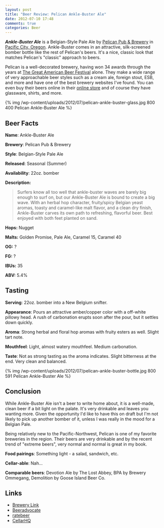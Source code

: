 ```yaml
---
layout: post
title: "Beer Review: Pelican Ankle-Buster Ale"
date: 2012-07-10 17:48
comments: true
categories: Beer
---
```

__*Ankle-Buster Ale*__ is a Belgian-Style Pale Ale by [Pelican Pub & Brewery](http://www.yourlittlebeachtown.com/pelican) in [Pacific City, Oregon](https://local.google.com/maps?q=Pacific+City,+OR&hl=en&sll=37.0625,-95.677068&sspn=33.077336,67.5&t=m&hnear=Pacific+City,+Tillamook,+Oregon&z=12). Ankle-Buster comes in an attractive, silk-screened bomber bottle like the rest of Pelican's beers. It's a nice, classic look that matches Pelican's "classic" approach to beers.

Pelican is a well-decorated brewery, having won 34 awards through the years at [The Great American Beer Festival](http://www.greatamericanbeerfestival.com/) alone. They make a wide range of very approachable beer styles such as a cream ale, foreign stout, ESB, and more and have one of the best brewery websites I've found. You can even buy their beers online in their [online store](http://www.yourlittlebeachtown.com/store) and of course they have glassware, shirts, and more.

{% img /wp-content/uploads/2012/07/pelican-ankle-buster-glass.jpg 800 400 Pelican Ankle-Buster Ale %}

## Beer Facts

**Name**: Ankle-Buster Ale

**Brewery**: Pelican Pub & Brewery

**Style**: Belgian-Style Pale Ale

**Released**: Seasonal (Summer)

**Availability**: 22oz. bomber

**Description:**

> Surfers know all too well that ankle-buster waves are barely big enough to surf on, but our Ankle-Buster Ale is bound to create a big wave. With an herbal hop character, fruity/spicy Belgian yeast aromas, toasty and caramel-like malt flavor, and a clean dry finish, Ankle-Buster carves its own path to refreshing, flavorful beer. Best enjoyed with both feet planted on sand.

**Hops:** Nugget

**Malts:** Golden Promise, Pale Ale, Caramel 15, Caramel 40 

**OG:** ?

**FG:** ?

**IBUs:** 35

**ABV:** 5.4%

## Tasting

**Serving**: 22oz. bomber into a New Belgium snifter.

**Appearance**: Pours an attractive amber/copper color with a off-white pillowy head. A rush of carbonation erupts soon after the pour, but it settles down quickly.

**Aroma**: Strong herbal and floral hop aromas with fruity esters as well. Slight tart note.

**Mouthfeel**: Light, almost watery mouthfeel. Medium carbonation.

**Taste**: Not as strong tasting as the aroma indicates. Slight bitterness at the end. Very clean and balanced.

{% img /wp-content/uploads/2012/07/pelican-ankle-buster-bottle.jpg 800 591 Pelican Ankle-Buster Ale %}

## Conclusion

While Ankle-Buster Ale isn't a beer to write home about, it is a well-made, clean beer if a bit light on the palate. It's very drinkable and leaves you wanting more. Given the opportunity I'd like to have this on draft but I'm not likely to pick up another bomber of it, unless I was really in the mood for a Belgian Pale.

Being relatively new to the Pacific-Northwest, Pelican is one of my favorite breweries in the region. Their beers are very drinkable and by the recent trend of "extreme beers", very normal and normal is great in my book. 

**Food pairings**: Something light - a salad, sandwich, etc.

**Cellar-able**: Nah...

**Comparable beers**: Devotion Ale by The Lost Abbey, BPA by Brewery Ommegang, Demolition by Goose Island Beer Co.

## Links

* [Brewery Link](http://www.yourlittlebeachtown.com/pelican/beer/ankle-buster-ale)
* [Beeradvocate](http://beeradvocate.com/beer/profile/1304/69470)
* [ratebeer](http://www.ratebeer.com/beer/pelican-ankle-buster-ale/145834/)
* [CellarHQ](http://www.cellarhq.com/brewery/pelican-pub-brewery/beer/ankle-buster-ale)
